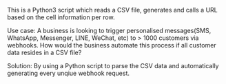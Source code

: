 This is a Python3 script which reads a CSV file, generates and calls a URL based on the cell information per row.

Use case:
A business is looking to trigger personalised messages(SMS, WhatsApp, Messenger, LINE, WeChat, etc) to > 1000 customers via webhooks. How would the business automate this process if all customer data resides in a CSV file?

Solution:
By using a Python script to parse the CSV data and automatically generating every unqiue webhook request.